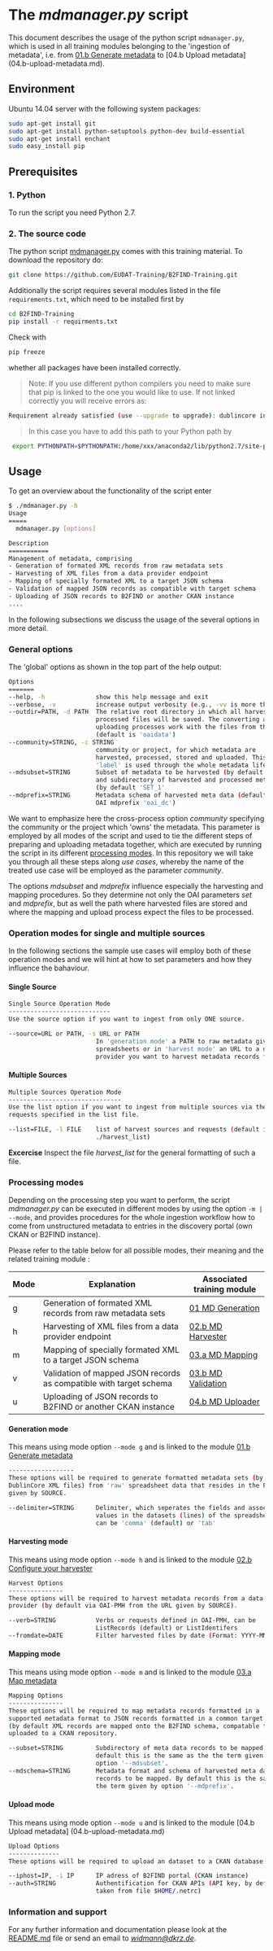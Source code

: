 # The *mdmanager.py* script
This document describes the usage of the python script `mdmanager.py`,
which is used in all training modules belonging to the 'ingestion of metadata', i.e. from [01.b Generate metadata](01.b-generate-metadata.md) to [04.b Upload metadata] (04.b-upload-metadata.md).

## Environment
Ubuntu 14.04 server with the following system packages:

```sh
sudo apt-get install git
sudo apt-get install python-setuptools python-dev build-essential
sudo apt-get install enchant
sudo easy_install pip
```

## Prerequisites

### 1. Python
To run the script you need Python 2.7.

### 2. The source code
The python script [mdmanager.py](mdmanager.py) comes with this training material. To download the repository do:
```sh
git clone https://github.com/EUDAT-Training/B2FIND-Training.git
```

Additionally the script requires several modules listed in the file `requirements.txt`, which need to be installed first by

```sh
cd B2FIND-Training
pip install -r requirments.txt
```
Check with
```sh
pip freeze 
```
whether all packages have been installed correctly.

 > Note: If you use different python compilers you need to make sure that pip is linked to the one you would like to use. If not linked correctly you will receive errors as:
 ```sh
 Requirement already satisfied (use --upgrade to upgrade): dublincore in /home/xxx/anaconda2/lib/python2.7/site-packages
```
> In this case you have to add this path to your Python path by
```sh
 export PYTHONPATH=$PYTHONPATH:/home/xxx/anaconda2/lib/python2.7/site-packages/
```

## Usage
To get an overview about the functionality of the script enter
```sh
$ ./mdmanager.py -h
Usage
=====
  mdmanager.py [options]

Description
===========
Management of metadata, comprising
- Generation of formated XML records from raw metadata sets
- Harvesting of XML files from a data provider endpoint
- Mapping of specially formated XML to a target JSON schema
- Validation of mapped JSON records as compatible with target schema
- Uploading of JSON records to B2FIND or another CKAN instance
....
```
In the following subsections we discuss the usage of the several options in more detail.

### General options
The 'global' options as shown in the top part of the help output:

```sh
Options
=======
--help, -h              show this help message and exit
--verbose, -v           increase output verbosity (e.g., -vv is more than -v)
--outdir=PATH, -d PATH  The relative root directory in which all harvested and
                        processed files will be saved. The converting and the
                        uploading processes work with the files from this dir.
                        (default is 'oaidata')
--community=STRING, -c STRING
                        community or project, for which metadata are
                        harvested, processed, stored and uploaded. This
                        'label' is used through the whole metadata life cycle.
--mdsubset=STRING       Subset of metadata to be harvested (by default 'None')
                        and subdirectory of harvested and processed metadata
                        (by default 'SET_1'
--mdprefix=STRING       Metadata schema of harvested meta data (default is the
                        OAI mdprefix 'oai_dc')
```

We want to emphasize here the cross-process option *community* specifying the community or the project which 'owns' the metadata. This parameter is employed by all modes of the script and used to tie the different steps of preparing and uploading metadata together, which are executed by running the script in its different [processing modes](#processingModes).
In this repository we will take you through all these steps along *use cases*, whereby the name of the treated use case will be employed as the parameter *community*. 

The options *mdsubset* and *mdprefix* influence especially the harvesting and mapping procedures. So they determine not only the OAI parameters *set* and *mdprefix*, but as well the path where harvested files are stored and where the mapping and upload process expect the files to be processed. 

### Operation modes for single and multiple sources

In the following sections the sample use cases will employ both of these operation modes and we will hint at how to set parameters and how they influence the bahaviour.

#### Single Source

```sh
Single Source Operation Mode
----------------------------
Use the source option if you want to ingest from only ONE source.

--source=URL or PATH, -s URL or PATH
                        In 'generation mode' a PATH to raw metadata given as
                        spreadsheets or in 'harvest mode' an URL to a data
                        provider you want to harvest metadata records from.
```

#### Multiple Sources

```sh
Multiple Sources Operation Mode
-------------------------------
Use the list option if you want to ingest from multiple sources via the
requests specified in the list file.

--list=FILE, -l FILE    list of harvest sources and requests (default is
                        ./harvest_list)
```

**Excercise** Inspect the file *harvest_list* for the general formatting of such a file.

### <a name="processingModes">Processing modes</a>

Depending on the processing step you want to perform, the script *mdmanager.py* can be executed in different modes by using the option `-m | --mode`,
and provides procedures for the whole ingestion workflow how to come from unstructured metadata to entries in the discovery portal (own CKAN or B2FIND instance).

Please refer to the table below for all possible modes, their meaning and the related training module :

Mode | Explanation | Associated training module |
------|-------------------|---------------------|
g | Generation of formated XML records from raw metadata sets | [01 MD Generation ](01.b-generate-metadata.md) |
h | Harvesting of XML files from a data provider endpoint | [02.b MD Harvester ](02.b-OAI-harvester.md) |
m | Mapping of specially formated XML to a target JSON schema | [03.a MD Mapping ](03.a-map-metadata.md) |
v | Validation of mapped JSON records as compatible with target schema | [03.b MD Validation ](03.b-validate-metadata.md) | 
u | Uploading of JSON records to B2FIND or another CKAN instance |  [04.b MD Uploader ](04.b-upload-metadata.md) |

#### <a name="modeGeneration"> Generation mode </a>
This means using mode option `--mode g` and is linked to the module [ 01.b Generate metadata](01.b-generate-metadata.md)
```sh
------------------
These options will be required to generate formatted metadata sets (by default
DublinCore XML files) from 'raw' spreadsheet data that resides in the PATH
given by SOURCE.

--delimiter=STRING      Delimiter, which seperates the fields and associated
                        values in the datasets (lines) of the spreadsheets,
                        can be 'comma' (default) or 'tab'
```

#### Harvesting mode
This means using mode option `--mode h` and is linked to the module [02.b Configure your harvester](02.b-configure-OAI-harvester.md)
```sh
Harvest Options
---------------
These options will be required to harvest metadata records from a data
provider (by default via OAI-PMH from the URL given by SOURCE).

--verb=STRING           Verbs or requests defined in OAI-PMH, can be
                        ListRecords (default) or ListIdentifers
--fromdate=DATE         Filter harvested files by date (Format: YYYY-MM-DD).
```

#### Mapping mode
This means using mode option `--mode m` and is linked to the module [ 03.a Map metadata](03.a-map-metadata.md)
```sh
Mapping Options
---------------
These options will be required to map metadata records formatted in a
supported metadata format to JSON records formatted in a common target schema.
(by default XML records are mapped onto the B2FIND schema, compatable to be
uploaded to a CKAN repository.

--subset=STRING         Subdirectory of meta data records to be mapped. By
                        default this is the same as the the term given by
                        option '--mdsubset'.
--mdschema=STRING       Metadata format and schema of harvested meta data
                        records to be mapped. By default this is the same as
                        the term given by option '--mdprefix'.
```

#### Upload mode
This means using mode option `--mode u` and is linked to the module [04.b Upload metadata] (04.b-upload-metadata.md)

```sh
Upload Options
--------------
These options will be required to upload an dataset to a CKAN database.

--iphost=IP, -i IP      IP adress of B2FIND portal (CKAN instance)
--auth=STRING           Authentification for CKAN APIs (API key, by default
                        taken from file $HOME/.netrc)
```

### Information and support

For any further information and documentation please look at the [README.md](README.md) file or send an email to *widmann@dkrz.de*.
